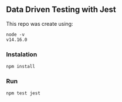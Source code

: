 ## Data Driven Testing with Jest

This repo was create using:

```
node -v
v14.16.0
```

### Instalation

```
npm install
```

### Run

```
npm test jest
```